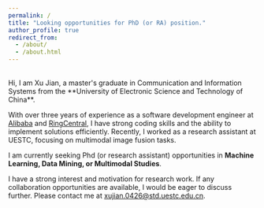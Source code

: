 ```yaml
---
permalink: /
title: "Looking opportunities for PhD (or RA) position."
author_profile: true
redirect_from: 
  - /about/
  - /about.html
---
```

<br>
Hi, I am Xu Jian, a master's graduate in Communication and Information Systems from the **University of Electronic Science and Technology of China**.<br>

With over three years of experience as a software development engineer at [Alibaba](https://www.alibaba.com/) and [RingCentral](https://www.ringcentral.com/), I have strong coding skills and the ability to implement solutions efficiently. Recently, I worked as a research assistant at UESTC, focusing on multimodal image fusion tasks.<br>

I am currently seeking Phd (or research assistant) opportunities in **Machine Learning, Data Mining, or Multimodal Studies**. 

I have a strong interest and motivation for research work. If any collaboration opportunities are available, I would be eager to discuss further. Please contact me at [xujian.0426@std.uestc.edu.cn](mailto:xujian.0426@std.uestc.edu.cn).<br>

